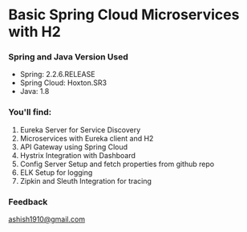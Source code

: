 # Basic Spring Cloud Microservices with H2

### Spring and Java Version Used
- Spring: 2.2.6.RELEASE
- Spring Cloud: Hoxton.SR3
- Java: 1.8 

### You'll find:

1. Eureka Server for Service Discovery
2. Microservices with Eureka client and H2
3. API Gateway using Spring Cloud
4. Hystrix Integration with Dashboard
5. Config Server Setup and fetch properties from github repo
6. ELK Setup for logging
7. Zipkin and Sleuth Integration for tracing

### Feedback

ashish1910@gmail.com
